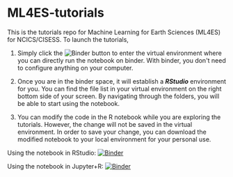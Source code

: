 # ML4ES-tutorials
This is the tutorials repo for Machine Learning for Earth Sciences (ML4ES) for NCICS/CISESS. To launch the tutorials, 

1. Simply click the ![Binder](https://mybinder.org/badge_logo.svg) button to enter the virtual environment where you can directly run the notebook on binder. With binder, you don't need to configure anything on your computer.

2. Once you are in the binder space, it will establish a __*RStudio*__ environment for you. You can find the file list in your virtual environment on the right bottom side of your screen. By navigating through the folders, you will be able to start using the notebook.

3. You can modify the code in the R notebook while you are exploring the tutorials. However, the change will not be saved in the virtual environment. In order to save your change, you can download the modified notebook to your local environment for your personal use.

Using the notebook in RStudio: [![Binder](https://mybinder.org/badge_logo.svg)](https://mybinder.org/v2/gh/geo-yrao/ML4ES-sandbox/main?urlpath=git-pull?repo=https%3A%2F%2Fgithub.com%2Fgeo-yrao%2FML4ES-tutorials%26urlpath%3Drstudio)

Using the notebook in Jupyter+R: [![Binder](https://mybinder.org/badge_logo.svg)](https://mybinder.org/v2/gh/geo-yrao/ML4ES-sandbox/main?urlpath=git-pull?repo=https%3A%2F%2Fgithub.com%2Fgeo-yrao%2FML4ES-tutorials)

